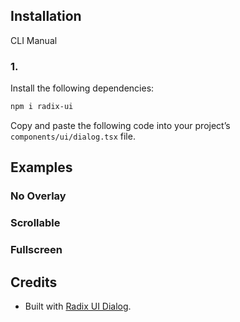 ## Installation

CLI
Manual

### 1.

Install the following dependencies:

```bash
npm i radix-ui
```

Copy and paste the following code into your project’s `components/ui/dialog.tsx` file.

## Examples

### No Overlay

### Scrollable

### Fullscreen

## Credits

- Built with [Radix UI Dialog](https://www.radix-ui.com/primitives/docs/components/dialog).
